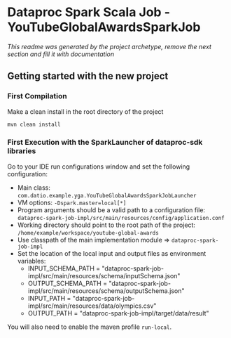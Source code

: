 
# Dataproc Spark Scala Job - YouTubeGlobalAwardsSparkJob

*This readme was generated by the project archetype, remove the next section and fill it with documentation* 

## Getting started with the new project
### First Compilation

Make a clean install in the root directory of the project

```bash
mvn clean install
```

### First Execution with the SparkLauncher of dataproc-sdk libraries

Go to your IDE run configurations window and set the following configuration:
 * Main class: `com.datio.example.yga.YouTubeGlobalAwardsSparkJobLauncher`
 * VM options: `-Dspark.master=local[*]`
 * Program arguments should be a valid path to a configuration file: `dataproc-spark-job-impl/src/main/resources/config/application.conf`
 * Working directory should point to the root path of the project: `/home/example/workspace/youtube-global-awards`
 * Use classpath of the main implementation module => `dataproc-spark-job-impl`
 * Set the location of the local input and output files as environment variables:
   * INPUT_SCHEMA_PATH = "dataproc-spark-job-impl/src/main/resources/schema/inputSchema.json"
   * OUTPUT_SCHEMA_PATH = "dataproc-spark-job-impl/src/main/resources/schema/outputSchema.json"
   * INPUT_PATH = "dataproc-spark-job-impl/src/main/resources/data/olympics.csv"
   * OUTPUT_PATH = "dataproc-spark-job-impl/target/data/result"

You will also need to enable the maven profile `run-local`.
